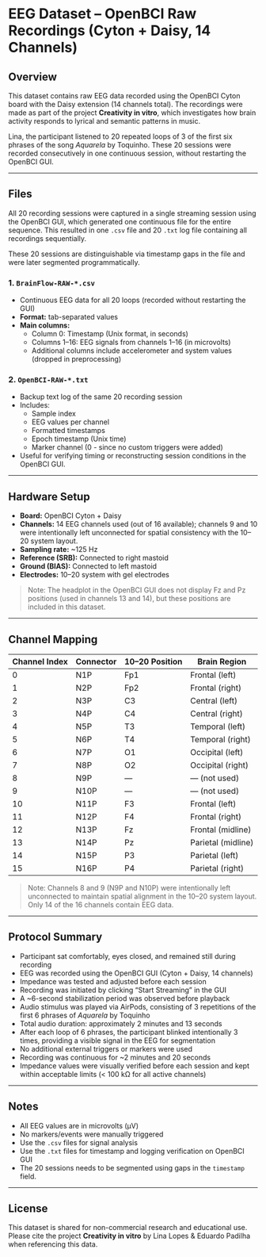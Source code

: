 # EEG Dataset – OpenBCI Raw Recordings (Cyton + Daisy, 14 Channels)

## Overview

This dataset contains raw EEG data recorded using the OpenBCI Cyton board with the Daisy extension (14 channels total). The recordings were made as part of the project **Creativity in vitro**, which investigates how brain activity responds to lyrical and semantic patterns in music.

Lina, the participant listened to 20 repeated loops of 3 of the first six phrases of the song *Aquarela* by Toquinho. These 20 sessions were recorded consecutively in one continuous session, without restarting the OpenBCI GUI.

---

## Files

All 20 recording sessions were captured in a single streaming session using the OpenBCI GUI, which generated one continuous file for the entire sequence. This resulted in one `.csv` file and 20 `.txt` log file containing all recordings sequentially.

These 20 sessions are distinguishable via timestamp gaps in the file and were later segmented programmatically.

### 1. `BrainFlow-RAW-*.csv`
- Continuous EEG data for all 20 loops (recorded without restarting the GUI)
- **Format:** tab-separated values
- **Main columns:**
  - Column 0: Timestamp (Unix format, in seconds)
  - Columns 1–16: EEG signals from channels 1–16 (in microvolts)
  - Additional columns include accelerometer and system values (dropped in preprocessing)

### 2. `OpenBCI-RAW-*.txt`
- Backup text log of the same 20 recording session
- Includes:
  - Sample index
  - EEG values per channel
  - Formatted timestamps
  - Epoch timestamp (Unix time)
  - Marker channel (0 - since no custom triggers were added)
- Useful for verifying timing or reconstructing session conditions in the OpenBCI GUI.

---

## Hardware Setup

- **Board:** OpenBCI Cyton + Daisy
- **Channels:** 14 EEG channels used (out of 16 available); channels 9 and 10 were intentionally left unconnected for spatial consistency with the 10–20 system layout.
- **Sampling rate:** ~125 Hz
- **Reference (SRB):** Connected to right mastoid
- **Ground (BIAS):** Connected to left mastoid
- **Electrodes:** 10–20 system with gel electrodes

> Note: The headplot in the OpenBCI GUI does not display Fz and Pz positions (used in channels 13 and 14), but these positions are included in this dataset.
---

## Channel Mapping

| Channel Index | Connector | 10–20 Position | Brain Region        |
|---------------|-----------|----------------|---------------------|
| 0             | N1P       | Fp1            | Frontal (left)      |
| 1             | N2P       | Fp2            | Frontal (right)     |
| 2             | N3P       | C3             | Central (left)      |
| 3             | N4P       | C4             | Central (right)     |
| 4             | N5P       | T3             | Temporal (left)     |
| 5             | N6P       | T4             | Temporal (right)    |
| 6             | N7P       | O1             | Occipital (left)    |
| 7             | N8P       | O2             | Occipital (right)   |
| 8             | N9P       | —              | — (not used)        |
| 9             | N10P      | —              | — (not used)        |
| 10            | N11P      | F3             | Frontal (left)      |
| 11            | N12P      | F4             | Frontal (right)     |
| 12            | N13P      | Fz             | Frontal (midline)   |
| 13            | N14P      | Pz             | Parietal (midline)  |
| 14            | N15P      | P3             | Parietal (left)     |
| 15            | N16P      | P4             | Parietal (right)    |

> Note: Channels 8 and 9 (N9P and N10P) were intentionally left unconnected to maintain spatial alignment in the 10–20 system layout. Only 14 of the 16 channels contain EEG data.

---
## Protocol Summary

- Participant sat comfortably, eyes closed, and remained still during recording
- EEG was recorded using the OpenBCI GUI (Cyton + Daisy, 14 channels)
- Impedance was tested and adjusted before each session
- Recording was initiated by clicking “Start Streaming” in the GUI
- A ~6-second stabilization period was observed before playback
- Audio stimulus was played via AirPods, consisting of 3 repetitions of the first 6 phrases of *Aquarela* by Toquinho
- Total audio duration: approximately 2 minutes and 13 seconds
- After each loop of 6 phrases, the participant blinked intentionally 3 times, providing a visible signal in the EEG for segmentation
- No additional external triggers or markers were used
- Recording was continuous for ~2 minutes and 20 seconds
- Impedance values were visually verified before each session and kept within acceptable limits (< 100 kΩ for all active channels)

---

## Notes

- All EEG values are in microvolts (µV)
- No markers/events were manually triggered
- Use the `.csv` files for signal analysis
- Use the `.txt` files for timestamp and logging verification on OpenBCI GUI
- The 20 sessions needs to be segmented using gaps in the `timestamp` field.

---

## License

This dataset is shared for non-commercial research and educational use.
Please cite the project **Creativity in vitro** by Lina Lopes & Eduardo Padilha when referencing this data.
